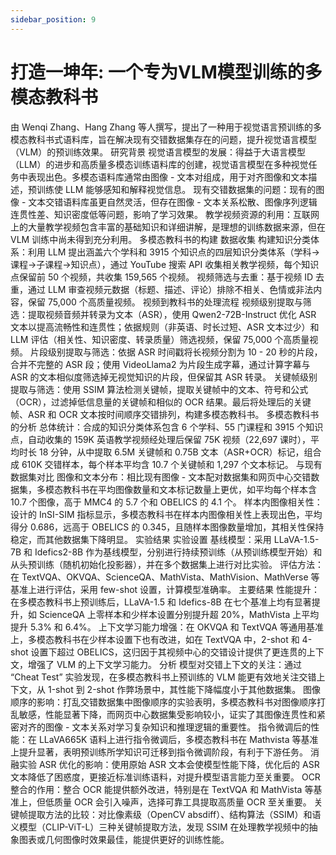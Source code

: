 ```yaml
---
sidebar_position: 9
---
```


# 打造一坤年: 一个专为VLM模型训练的多模态教科书
由 Wenqi Zhang、Hang Zhang 等人撰写，提出了一种用于视觉语言预训练的多模态教科书式语料库，旨在解决现有交错数据集存在的问题，提升视觉语言模型（VLM）的预训练效果。
研究背景
视觉语言模型的发展：得益于大语言模型（LLM）的进步和高质量多模态训练语料库的创建，视觉语言模型在多种视觉任务中表现出色。多模态语料库通常由图像 - 文本对组成，用于对齐图像和文本描述，预训练使 LLM 能够感知和解释视觉信息。
现有交错数据集的问题：现有的图像 - 文本交错语料库虽更自然灵活，但存在图像 - 文本关系松散、图像序列逻辑连贯性差、知识密度低等问题，影响了学习效果。
教学视频资源的利用：互联网上的大量教学视频包含丰富的基础知识和详细讲解，是理想的训练数据来源，但在 VLM 训练中尚未得到充分利用。
多模态教科书的构建
数据收集
构建知识分类体系：利用 LLM 提出涵盖六个学科和 3915 个知识点的四层知识分类体系（学科→课程→子课程→知识点），通过 YouTube 搜索 API 收集相关教学视频，每个知识点保留前 50 个视频，共收集 159,565 个视频。
视频筛选与去重：基于视频 ID 去重，通过 LLM 审查视频元数据（标题、描述、评论）排除不相关、色情或非法内容，保留 75,000 个高质量视频。
视频到教科书的处理流程
视频级别提取与筛选：提取视频音频并转录为文本（ASR），使用 Qwen2-72B-Instruct 优化 ASR 文本以提高流畅性和连贯性；依据规则（非英语、时长过短、ASR 文本过少）和 LLM 评估（相关性、知识密度、转录质量）筛选视频，保留 75,000 个高质量视频。
片段级别提取与筛选：依据 ASR 时间戳将长视频分割为 10 - 20 秒的片段，合并不完整的 ASR 段；使用 VideoLlama2 为片段生成字幕，通过计算字幕与 ASR 的文本相似度筛选掉无视觉知识的片段，但保留其 ASR 转录。
关键帧级别提取与筛选：使用 SSIM 算法检测关键帧，提取关键帧中的文本、符号和公式（OCR），过滤掉低信息量的关键帧和相似的 OCR 结果。最后将处理后的关键帧、ASR 和 OCR 文本按时间顺序交错排列，构建多模态教科书。
多模态教科书的分析
总体统计：合成的知识分类体系包含 6 个学科、55 门课程和 3915 个知识点，自动收集的 159K 英语教学视频经处理后保留 75K 视频（22,697 课时），平均时长 18 分钟，从中提取 6.5M 关键帧和 0.75B 文本（ASR+OCR）标记，组合成 610K 交错样本，每个样本平均含 10.7 个关键帧和 1,297 个文本标记。
与现有数据集对比
图像和文本分布：相比现有图像 - 文本配对数据集和网页中心交错数据集，多模态教科书在平均图像数量和文本标记数量上更优，如平均每个样本含 10.7 个图像，高于 MMC4 的 5.7 个和 OBELICS 的 4.1 个。
样本内图像相关性：设计的 InSI-SIM 指标显示，多模态教科书在样本内图像相关性上表现出色，平均得分 0.686，远高于 OBELICS 的 0.345，且随样本图像数量增加，其相关性保持稳定，而其他数据集下降明显。
实验结果
实验设置
基线模型：采用 LLaVA-1.5-7B 和 Idefics2-8B 作为基线模型，分别进行持续预训练（从预训练模型开始）和从头预训练（随机初始化投影器），并在多个数据集上进行对比实验。
评估方法：在 TextVQA、OKVQA、ScienceQA、MathVista、MathVision、MathVerse 等基准上进行评估，采用 few-shot 设置，计算模型准确率。
主要结果
性能提升：在多模态教科书上预训练后，LLaVA-1.5 和 Idefics-8B 在七个基准上均有显著提升，如 ScienceQA 上零样本和少样本设置分别提升超 20%，MathVista 上平均提升 5.3% 和 6.4%。
上下文学习能力增强：在 OKVQA 和 TextVQA 等通用基准上，多模态教科书在少样本设置下也有改进，如在 TextVQA 中，2-shot 和 4-shot 设置下超过 OBELICS，这归因于其视频中心的交错设计提供了更连贯的上下文，增强了 VLM 的上下文学习能力。
分析
模型对交错上下文的关注：通过 “Cheat Test” 实验发现，在多模态教科书上预训练的 VLM 能更有效地关注交错上下文，从 1-shot 到 2-shot 作弊场景中，其性能下降幅度小于其他数据集。
图像顺序的影响：打乱交错数据集中图像顺序的实验表明，多模态教科书对图像顺序打乱敏感，性能显著下降，而网页中心数据集受影响较小，证实了其图像连贯性和紧密对齐的图像 - 文本关系对学习复杂知识和推理逻辑的重要性。
指令微调后的性能：在 LLaVA665K 语料上进行指令微调后，多模态教科书在 Mathvista 等基准上提升显著，表明预训练所学知识可迁移到指令微调阶段，有利于下游任务。
消融实验
ASR 优化的影响：使用原始 ASR 文本会使模型性能下降，优化后的 ASR 文本降低了困惑度，更接近标准训练语料，对提升模型语言能力至关重要。
OCR 整合的作用：整合 OCR 能提供额外改进，特别是在 TextVQA 和 MathVista 等基准上，但低质量 OCR 会引入噪声，选择可靠工具提取高质量 OCR 至关重要。
关键帧提取方法的比较：对比像素级（OpenCV absdiff）、结构算法（SSIM）和语义模型（CLIP-ViT-L）三种关键帧提取方法，发现 SSIM 在处理教学视频中的抽象图表或几何图像时效果最佳，能提供更好的训练性能。